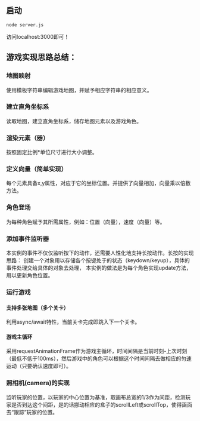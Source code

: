 ## 启动
```
node server.js
```
访问localhost:3000即可！

## 游戏实现思路总结：

### 地图映射
使用模板字符串编辑游戏地图，并赋予相应字符串的相应意义。

### 建立直角坐标系
读取地图，建立直角坐标系，储存地图元素以及游戏角色。

### 渲染元素（器）
按照固定比例*单位尺寸进行大小调整。

### 定义向量（简单实现）
每个元素具备x,y属性，对应于它的坐标位置。并提供了向量相加，向量乘以倍数方法。

### 角色登场
为每种角色赋予其所需属性，例如：位置（向量），速度（向量）等。

### 添加事件监听器
本实例的事件不仅仅监听按下的动作，还需要人性化地支持长按动作。长按的实现思路：
创建一个对象用以存储各个按键处于的状态（keydown/keyup），具体的事件处理交给具体的对象去处理，
本实例的做法是为每个角色实现update方法，用以更新角色位置。

### 运行游戏
#### 支持多张地图（多个关卡）
利用async/await特性，当前关卡完成即跳入下一个关卡。
#### 游戏主循环
采用requestAnimationFrame作为游戏主循环，时间间隔是当前时刻-上次时刻（最低不低于100ms），然后游戏中的角色可以根据这个时间间隔去做相应的匀速运动（只要确认速度即可）。

### 照相机(camera)的实现
监听玩家的位置，以玩家的中心位置为基准，取画布总宽的1/3作为间距，检测玩家是否到达这个间距，是的话挪动相应的盒子的scrollLeft或scrollTop，使得画面去“跟踪”玩家的位置。